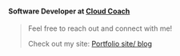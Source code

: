 #### Software Developer at [Cloud Coach](https://cloudcoach.com)

> Feel free to reach out and connect with me!
> 
> Check out my site: [Portfolio site/ blog](https://freddysilber.github.io/)
